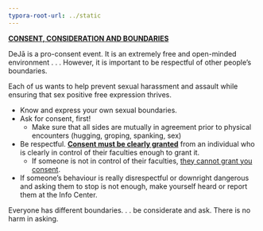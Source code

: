 ```yaml
---
typora-root-url: ../static
---
```


<u>**CONSENT, CONSIDERATION AND BOUNDARIES**</u>

DeJā is a pro-consent event.  It is an extremely free and open-minded environment . . . However, it is important to be respectful of other people’s boundaries.

Each of us wants to help prevent sexual harassment and assault while ensuring that sex positive free expression thrives.

- Know and express your own sexual boundaries.
- Ask for consent, first!
  - Make sure that all sides are mutually in agreement prior to physical encounters (hugging, groping, spanking, sex)
- Be respectful.
	**<u>Consent must be clearly granted</u>** from an individual who is clearly in control of their faculties enough to grant it.
  - If someone is not in control of their faculties,  <u>they cannot grant you consent</u>.
- If someone’s behaviour is really disrespectful or downright dangerous and asking them to stop is not enough, make yourself heard or report them at the Info Center.



Everyone has different boundaries. . . be considerate and ask.  There is no harm in asking.

